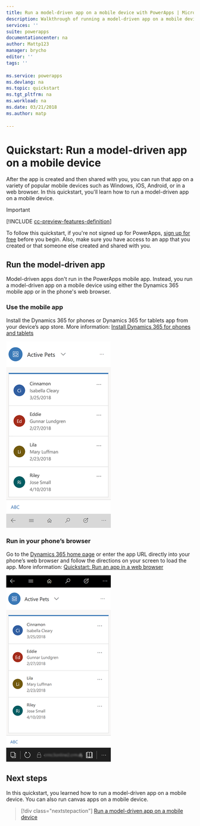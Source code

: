 ```yaml
---
title: Run a model-driven app on a mobile device with PowerApps | Microsoft Docs
description: Walkthrough of running a model-driven app on a mobile device
services: ''
suite: powerapps
documentationcenter: na
author: Mattp123
manager: brycho
editor: ''
tags: ''

ms.service: powerapps
ms.devlang: na
ms.topic: quickstart
ms.tgt_pltfrm: na
ms.workload: na
ms.date: 03/21/2018
ms.author: matp

---
```

# Quickstart: Run a model-driven app on a mobile device

After the app is created and then shared with you, you can run that app on a variety of popular mobile devices such as Windows, iOS, Android, or in a web browser. In this quickstart, you'll learn how to run a model-driven app on a mobile device. 

> [!IMPORTANT]
> [!INCLUDE [cc-preview-features-definition](../includes/cc-preview-features-definition.md)]

To follow this quickstart, if you're not signed up for PowerApps, [sign up for free](https://web.powerapps.com/signup?redirect=marketing&email=) before you begin. Also, make sure you have access to an app that you created or that someone else created and shared with you.

## Run the model-driven app

Model-driven apps don't run in the PowerApps mobile app. Instead, you run a model-driven app on a mobile device using either the Dynamics 365 mobile app or in the phone's web browser. 

### Use the mobile app
Install the Dynamics 365 for phones or Dynamics 365 for tablets app from your device’s app store. More information: [Install Dynamics 365 for phones and tablets](https://docs.microsoft.com/dynamics365/customer-engagement/mobile-app/install-dynamics-365-for-phones-and-tablets)

 ![Mobile app for phones](media/run-app-client-model-driven/mobile-app-for-phone.png)

### Run in your phone’s browser
Go to the [Dynamics 365 home page](https://home.dynamics.com) or enter the app URL directly into your phone’s web browser and follow the directions on your screen to load the app. More information: [Quickstart: Run an app in a web browser](run-app-browser.md)

![Run app in phone browser](media/run-app-client-model-driven/web-browser-on-phone.png)


## Next steps
In this quickstart, you learned how to run a model-driven app on a mobile device. You can also run canvas apps on a mobile device.

> [!div class="nextstepaction"]
> [Run a model-driven app on a mobile device](run-app-client.md)